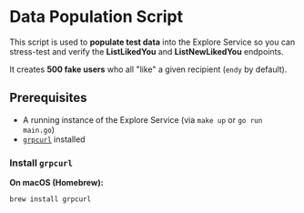 # Data Population Script

This script is used to **populate test data** into the Explore Service so you can stress-test and verify the **ListLikedYou** and **ListNewLikedYou** endpoints.  

It creates **500 fake users** who all "like" a given recipient (`endy` by default).


## Prerequisites

- A running instance of the Explore Service (via `make up` or `go run main.go`)
- [`grpcurl`](https://github.com/fullstorydev/grpcurl) installed

### Install `grpcurl`

**On macOS (Homebrew):**
```bash
brew install grpcurl
